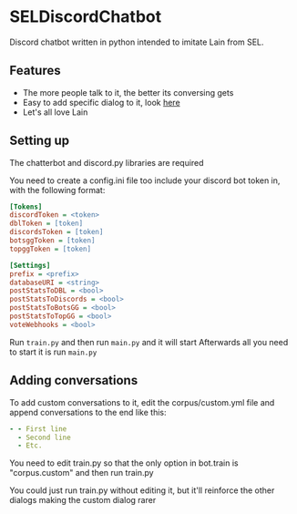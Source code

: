 # SELDiscordChatbot
Discord chatbot written in python intended to imitate Lain from SEL.

## Features
* The more people talk to it, the better its conversing gets
* Easy to add specific dialog to it, look [here](#adding-conversations)
* Let's all love Lain

## Setting up
The chatterbot and discord.py libraries are required

You need to create a config.ini file too include your discord bot token in, with the following format:
```INI
[Tokens]
discordToken = <token>
dblToken = [token]
discordsToken = [token]
botsggToken = [token]
topggToken = [token]

[Settings]
prefix = <prefix>
databaseURI = <string>
postStatsToDBL = <bool>
postStatsToDiscords = <bool>
postStatsToBotsGG = <bool>
postStatsToTopGG = <bool>
voteWebhooks = <bool>
```

Run `train.py` and then run `main.py` and it will start
Afterwards all you need to start it is run `main.py`

## Adding conversations
To add custom conversations to it, edit the corpus/custom.yml file and append conversations to the end like this:
```YAML
- - First line
  - Second line
  - Etc.
```
You need to edit train.py so that the only option in bot.train is "corpus.custom" and then run train.py

You could just run train.py without editing it, but it'll reinforce the other dialogs making the custom dialog rarer

